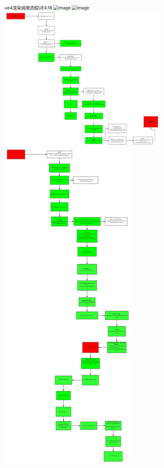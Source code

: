 ue4渲染调用流程UE4.18
![image](https://github.com/jacksparowtxz/UE4-Rendering-Call/blob/master/UE4/UE4%20All%20Rendering1.png)
![image](https://github.com/jacksparowtxz/UE4-Rendering-Call/blob/master/UE4/UE4%20All%20Rendering2.png)
![image](https://github.com/jacksparowtxz/UE4-Rendering-Call/blob/master/UE4/UE4%20All%20Rendering3.png)
![image](https://github.com/jacksparowtxz/UE4-Rendering-Call/blob/master/UE4/UE4%20All%20Rendering4.png)
